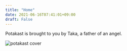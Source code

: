 ```yaml
---
title: "Home"
date: 2021-06-16T07:41:01+09:00
draft: False
---
```


Potakast is brought to you by Taka, a father of an angel.

![potakast cover](/images/cover_art.png)